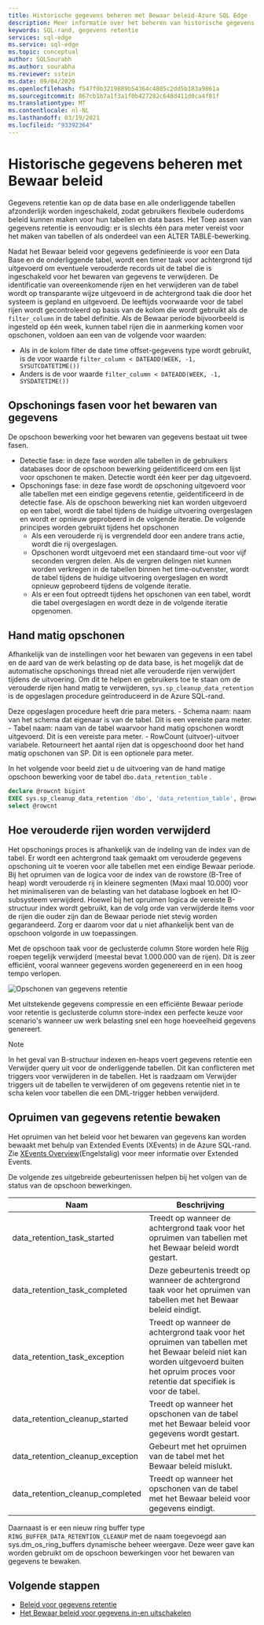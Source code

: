 ```yaml
---
title: Historische gegevens beheren met Bewaar beleid-Azure SQL Edge
description: Meer informatie over het beheren van historische gegevens met Bewaar beleid in Azure SQL Edge
keywords: SQL-rand, gegevens retentie
services: sql-edge
ms.service: sql-edge
ms.topic: conceptual
author: SQLSourabh
ms.author: sourabha
ms.reviewer: sstein
ms.date: 09/04/2020
ms.openlocfilehash: f547f0b3219889b54364c4805c2dd5b183a9861a
ms.sourcegitcommit: 867cb1b7a1f3a1f0b427282c648d411d0ca4f81f
ms.translationtype: MT
ms.contentlocale: nl-NL
ms.lasthandoff: 03/19/2021
ms.locfileid: "93392364"
---
```

# <a name="manage-historical-data-with-retention-policy"></a>Historische gegevens beheren met Bewaar beleid

Gegevens retentie kan op de data base en alle onderliggende tabellen afzonderlijk worden ingeschakeld, zodat gebruikers flexibele ouderdoms beleid kunnen maken voor hun tabellen en data bases. Het Toep assen van gegevens retentie is eenvoudig: er is slechts één para meter vereist voor het maken van tabellen of als onderdeel van een ALTER TABLE-bewerking. 

Nadat het Bewaar beleid voor gegevens gedefinieerde is voor een Data Base en de onderliggende tabel, wordt een timer taak voor achtergrond tijd uitgevoerd om eventuele verouderde records uit de tabel die is ingeschakeld voor het bewaren van gegevens te verwijderen. De identificatie van overeenkomende rijen en het verwijderen van de tabel wordt op transparante wijze uitgevoerd in de achtergrond taak die door het systeem is gepland en uitgevoerd. De leeftijds voorwaarde voor de tabel rijen wordt gecontroleerd op basis van de kolom die wordt gebruikt als de `filter_column` in de tabel definitie. Als de Bewaar periode bijvoorbeeld is ingesteld op één week, kunnen tabel rijen die in aanmerking komen voor opschonen, voldoen aan een van de volgende voor waarden: 

- Als in de kolom filter de date time offset-gegevens type wordt gebruikt, is de voor waarde `filter_column < DATEADD(WEEK, -1, SYSUTCDATETIME())`
- Anders is de voor waarde `filter_column < DATEADD(WEEK, -1, SYSDATETIME())`

## <a name="data-retention-cleanup-phases"></a>Opschonings fasen voor het bewaren van gegevens

De opschoon bewerking voor het bewaren van gegevens bestaat uit twee fasen. 
- Detectie fase: in deze fase worden alle tabellen in de gebruikers databases door de opschoon bewerking geïdentificeerd om een lijst voor opschonen te maken. Detectie wordt één keer per dag uitgevoerd.
- Opschonings fase: in deze fase wordt de opschoning uitgevoerd voor alle tabellen met een eindige gegevens retentie, geïdentificeerd in de detectie fase. Als de opschoon bewerking niet kan worden uitgevoerd op een tabel, wordt die tabel tijdens de huidige uitvoering overgeslagen en wordt er opnieuw geprobeerd in de volgende iteratie. De volgende principes worden gebruikt tijdens het opschonen
    - Als een verouderde rij is vergrendeld door een andere trans actie, wordt die rij overgeslagen. 
    - Opschonen wordt uitgevoerd met een standaard time-out voor vijf seconden vergren delen. Als de vergren delingen niet kunnen worden verkregen in de tabellen binnen het time-outvenster, wordt de tabel tijdens de huidige uitvoering overgeslagen en wordt opnieuw geprobeerd tijdens de volgende iteratie.
    - Als er een fout optreedt tijdens het opschonen van een tabel, wordt die tabel overgeslagen en wordt deze in de volgende iteratie opgenomen.

## <a name="manual-cleanup"></a>Hand matig opschonen

Afhankelijk van de instellingen voor het bewaren van gegevens in een tabel en de aard van de werk belasting op de data base, is het mogelijk dat de automatische opschonings thread niet alle verouderde rijen verwijdert tijdens de uitvoering. Om dit te helpen en gebruikers toe te staan om de verouderde rijen hand matig te verwijderen, `sys.sp_cleanup_data_retention` is de opgeslagen procedure geïntroduceerd in de Azure SQL-rand. 

Deze opgeslagen procedure heeft drie para meters. 
    - Schema naam: naam van het schema dat eigenaar is van de tabel. Dit is een vereiste para meter. 
    - Tabel naam: naam van de tabel waarvoor hand matig opschonen wordt uitgevoerd. Dit is een vereiste para meter. 
    - RowCount (uitvoer)-uitvoer variabele. Retourneert het aantal rijen dat is opgeschoond door het hand matig opschonen van SP. Dit is een optionele para meter. 

In het volgende voor beeld ziet u de uitvoering van de hand matige opschoon bewerking voor de tabel `dbo.data_retention_table` .

```sql
declare @rowcnt bigint 
EXEC sys.sp_cleanup_data_retention 'dbo', 'data_retention_table', @rowcnt output 
select @rowcnt 
```

## <a name="how-obsolete-rows-are-deleted"></a>Hoe verouderde rijen worden verwijderd

Het opschonings proces is afhankelijk van de indeling van de index van de tabel. Er wordt een achtergrond taak gemaakt om verouderde gegevens opschoning uit te voeren voor alle tabellen met een eindige Bewaar periode. Bij het opruimen van de logica voor de index van de rowstore (B-Tree of heap) wordt verouderde rij in kleinere segmenten (Maxi maal 10.000) voor het minimaliseren van de belasting van het database logboek en het IO-subsysteem verwijderd. Hoewel bij het opruimen logica de vereiste B-structuur index wordt gebruikt, kan de volg orde van verwijderde items voor de rijen die ouder zijn dan de Bewaar periode niet stevig worden gegarandeerd. Zorg er daarom voor dat u niet afhankelijk bent van de opschoon volgorde in uw toepassingen.

Met de opschoon taak voor de geclusterde column Store worden hele Rijg roepen tegelijk verwijderd (meestal bevat 1.000.000 van de rijen). Dit is zeer efficiënt, vooral wanneer gegevens worden gegenereerd en in een hoog tempo verlopen.

![Opschonen van gegevens retentie](./media/data-retention-cleanup/data-retention-cleanup.png)

Met uitstekende gegevens compressie en een efficiënte Bewaar periode voor retentie is geclusterde column store-index een perfecte keuze voor scenario's wanneer uw werk belasting snel een hoge hoeveelheid gegevens genereert.

> [!Note]
> In het geval van B-structuur indexen en-heaps voert gegevens retentie een Verwijder query uit voor de onderliggende tabellen. Dit kan conflicteren met triggers voor verwijderen in de tabellen. Het is raadzaam om Verwijder triggers uit de tabellen te verwijderen of om gegevens retentie niet in te scha kelen voor tabellen die een DML-trigger hebben verwijderd.

## <a name="monitoring-data-retention-cleanup"></a>Opruimen van gegevens retentie bewaken

Het opruimen van het beleid voor het bewaren van gegevens kan worden bewaakt met behulp van Extended Events (XEvents) in de Azure SQL-rand. Zie [XEvents Overview](/sql/relational-databases/extended-events/extended-events)(Engelstalig) voor meer informatie over Extended Events. 

De volgende zes uitgebreide gebeurtenissen helpen bij het volgen van de status van de opschoon bewerkingen. 

| Naam | Beschrijving |
|------| ------------|
| data_retention_task_started  | Treedt op wanneer de achtergrond taak voor het opruimen van tabellen met het Bewaar beleid wordt gestart. |
| data_retention_task_completed  | Deze gebeurtenis treedt op wanneer de achtergrond taak voor het opruimen van tabellen met het Bewaar beleid eindigt. |
| data_retention_task_exception  | Treedt op wanneer de achtergrond taak voor het opruimen van tabellen met het Bewaar beleid niet kan worden uitgevoerd buiten het opruim proces voor retentie dat specifiek is voor de tabel. |
| data_retention_cleanup_started  | Treedt op wanneer het opschonen van de tabel met het Bewaar beleid voor gegevens wordt gestart. |
| data_retention_cleanup_exception  | Gebeurt met het opruimen van de tabel met het Bewaar beleid mislukt. |
| data_retention_cleanup_completed  | Treedt op wanneer het opschonen van de tabel met het Bewaar beleid voor gegevens eindigt. |  

Daarnaast is er een nieuw ring buffer type `RING_BUFFER_DATA_RETENTION_CLEANUP` met de naam toegevoegd aan sys.dm_os_ring_buffers dynamische beheer weergave. Deze weer gave kan worden gebruikt om de opschoon bewerkingen voor het bewaren van gegevens te bewaken. 


## <a name="next-steps"></a>Volgende stappen
- [Beleid voor gegevens retentie](data-retention-overview.md)
- [Het Bewaar beleid voor gegevens in-en uitschakelen](data-retention-enable-disable.md)